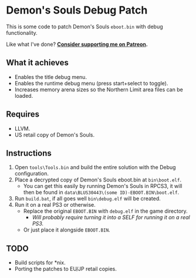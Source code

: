# Demon's Souls Debug Patch

This is some code to patch Demon's Souls `eboot.bin` with debug functionality.

Like what I've done? **[Consider supporting me on Patreon](http://patreon.com/gibbed).**

## What it achieves
* Enables the title debug menu.
* Enables the runtime debug menu (press start+select to toggle).
* Increases memory arena sizes so the Northern Limit area files can be loaded.

## Requires
* LLVM.
* US retail copy of Demon's Souls.

## Instructions
1. Open `tools\Tools.bin` and build the entire solution with the Debug configuration.
1. Place a decrypted copy of Demon's Souls eboot.bin at `bin\boot.elf`.
    * You can get this easily by running Demon's Souls in RPCS3, it will then be found in `data\BLUS30443\(some ID)-EBOOT.BIN\boot.elf`.
1. Run `build.bat`, if all goes well `bin\debug.elf` will be created.
1. Run it on a real PS3 or otherwise.
    * Replace the original `EBOOT.BIN` with `debug.elf` in the game directory.
        * *Will probably require turning it into a SELF for running it on a real PS3.*
    * Or just place it alongside `EBOOT.BIN`.

## TODO
* Build scripts for *nix.
* Porting the patches to EU/JP retail copies.

